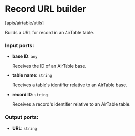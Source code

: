 # Record URL builder

[apis/airtable/utils]

Builds a URL for record in an AirTable table.

### Input ports:

* __base ID__: `any`

    Receives the ID of an AirTable base.


* __table name__: `string`

    Receives a table's identifier relative to an AirTable base.


* __record ID__: `string`

    Receives a record's identifier relative to an AirTable table.

### Output ports:

* __URL__: `string`

